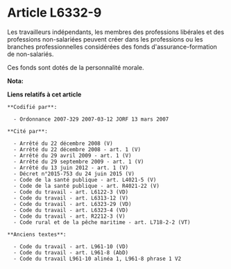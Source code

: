 # Article L6332-9

Les travailleurs indépendants, les membres des professions libérales et des professions non-salariées peuvent créer dans les
professions ou les branches professionnelles considérées des fonds d'assurance-formation de non-salariés.

Ces fonds sont dotés de la personnalité morale.

**Nota:**



**Liens relatifs à cet article**

	**Codifié par**:

	  - Ordonnance 2007-329 2007-03-12 JORF 13 mars 2007

	**Cité par**:

	  - Arrêté du 22 décembre 2008 (V)
	  - Arrêté du 22 décembre 2008 - art. 1 (V)
	  - Arrêté du 29 avril 2009 - art. 1 (V)
	  - Arrêté du 29 septembre 2009 - art. 1 (V)
	  - Arrêté du 13 juin 2012 - art. 1 (V)
	  - Décret n°2015-753 du 24 juin 2015 (V)
	  - Code de la santé publique - art. L4021-5 (V)
	  - Code de la santé publique - art. R4021-22 (V)
	  - Code du travail - art. L6122-3 (VD)
	  - Code du travail - art. L6313-12 (V)
	  - Code du travail - art. L6323-29 (VD)
	  - Code du travail - art. L6323-4 (VD)
	  - Code du travail - art. R2212-3 (V)
	  - Code rural et de la pêche maritime - art. L718-2-2 (VT)

	**Anciens textes**:

	  - Code du travail - art. L961-10 (VD)
	  - Code du travail - art. L961-8 (AbD)
	  - Code du travail L961-10 alinéa 1, L961-8 phrase 1 V2
